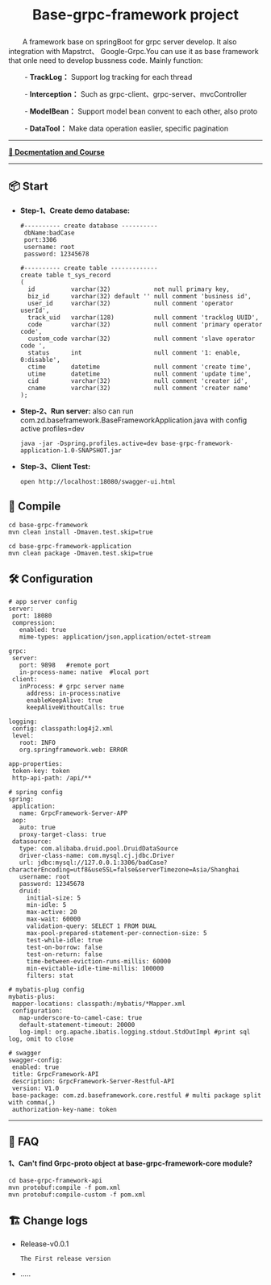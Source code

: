 # <p align="center">Base-grpc-framework project</p>
&emsp;&emsp;A framework base on springBoot for grpc server develop. It also integration with Mapstrct、 Google-Grpc.You can use it as base framework that onle need to develop bussness code. Mainly function:

&emsp;&emsp; - __TrackLog：__ Support log tracking for each thread

&emsp;&emsp; - __Interception：__ Such as grpc-client、grpc-server、mvcController

&emsp;&emsp; - __ModelBean：__ Support model bean convent to each other, also proto

&emsp;&emsp; - __DataTool：__ Make data operation easlier, specific pagination

-------------------------------------------------------------------------------
[ **📘 Docmentation and Course** ](  https://blog.51cto.com/arch/5386304)

-------------------------------------------------------------------------------
##  📦 Start
- __Step-1、Create demo database:__ 
  ```
  #---------- create database ----------
   dbName:badCase
   port:3306
   username: root
   password: 12345678
  
  #---------- create table -------------
  create table t_sys_record
  (
    id          varchar(32)            not null primary key,
    biz_id      varchar(32) default '' null comment 'business id',
    user_id     varchar(32)            null comment 'operator userId',
    track_uid   varchar(128)           null comment 'tracklog UUID',
    code        varchar(32)            null comment 'primary operator code',
    custom_code varchar(32)            null comment 'slave operator code ',
    status      int                    null comment '1: enable, 0:disable',
    ctime       datetime               null comment 'create time',
    utime       datetime               null comment 'update time',
    cid         varchar(32)            null comment 'creater id',
    cname       varchar(32)            null comment 'creater name'
  );
  ```
- __Step-2、Run server:__ also can run com.zd.baseframework.BaseFrameworkApplication.java with config active profiles=dev
  ```
  java -jar -Dspring.profiles.active=dev base-grpc-framework-application-1.0-SNAPSHOT.jar
  ```
- __Step-3、Client Test:__ 
  ```
  open http://localhost:18080/swagger-ui.html
  ```

## 🧬 Compile
  ```
  cd base-grpc-framework
  mvn clean install -Dmaven.test.skip=true
  
  cd base-grpc-framework-application
  mvn clean package -Dmaven.test.skip=true
  ```

## 🛠️ Configuration
 ```
# app server config
server:
  port: 18080
  compression:
    enabled: true
    mime-types: application/json,application/octet-stream

grpc:
  server:
    port: 9898   #remote port
    in-process-name: native  #local port
  client:
    inProcess: # grpc server name
      address: in-process:native
      enableKeepAlive: true
      keepAliveWithoutCalls: true

logging:
  config: classpath:log4j2.xml
  level:
    root: INFO
    org.springframework.web: ERROR

app-properties:
  token-key: token
  http-api-path: /api/**

# spring config
spring:
  application:
    name: GrpcFramework-Server-APP
  aop:
    auto: true
    proxy-target-class: true
  datasource:
    type: com.alibaba.druid.pool.DruidDataSource
    driver-class-name: com.mysql.cj.jdbc.Driver
    url: jdbc:mysql://127.0.0.1:3306/badCase?characterEncoding=utf8&useSSL=false&serverTimezone=Asia/Shanghai
    username: root
    password: 12345678
    druid:
      initial-size: 5
      min-idle: 5
      max-active: 20
      max-wait: 60000
      validation-query: SELECT 1 FROM DUAL
      max-pool-prepared-statement-per-connection-size: 5
      test-while-idle: true
      test-on-borrow: false
      test-on-return: false
      time-between-eviction-runs-millis: 60000
      min-evictable-idle-time-millis: 100000
      filters: stat

# mybatis-plug config
mybatis-plus:
  mapper-locations: classpath:/mybatis/*Mapper.xml
  configuration:
    map-underscore-to-camel-case: true 
    default-statement-timeout: 20000 
    log-impl: org.apache.ibatis.logging.stdout.StdOutImpl #print sql log, omit to close

# swagger 
swagger-config:
  enabled: true 
  title: GrpcFramework-API
  description: GrpcFramework-Server-Restful-API
  version: V1.0
  base-package: com.zd.baseframework.core.restful # multi package split with comma(,)
  authorization-key-name: token
 ```
---
## 📌 FAQ
#### 1、Can't find Grpc-proto object at base-grpc-framework-core module?
```
cd base-grpc-framework-api
mvn protobuf:compile -f pom.xml
mvn protobuf:compile-custom -f pom.xml
```
## 🏗️ Change logs
- Release-v0.0.1
  ```
  The First release version
  ```
- .....